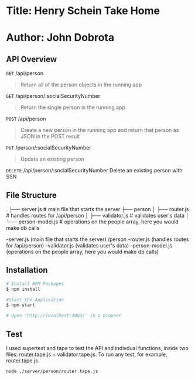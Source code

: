 # Title: Henry Schein Take Home

# Author: John Dobrota

## API Overview

`GET` /api/person

> Return all of the person objects in the running app

`GET` /api/person/:socialSecurityNumber

> Return the single person in the running app

`POST` /api/person

> Create a new person in the running app and return that person as JSON in the POST result

`PUT` /person/:socialSecurityNumber

> Update an existing person

`DELETE` /api/person/:socialSecurityNumber
Delete an existing person with SSN

## File Structure

.
├── server.js # main file that starts the server
├── person
│ ├── router.js # handles routes for /api/person
│ ├── validator.js # validates user's data
│ └── person-model.js # operations on the people array, here you would make db calls

-server.js (main file that starts the server)
/person
-router.js (handles routes for /api/person)
-validator.js (validates user's data)
-person-model.js (operations on the people array, here you would make db calls)

## Installation

```bash
# Install NPM Packages
$ npm install

#Start the Application
$ npm start

# Open 'http://localhost:3003/' in a browser

```

## Test

I used supertest and tape to test the API and indivdual functions, inside two files: router.tape.js + validator.tape.js.
To run any test, for example, router.tape.js

```bash
node ./server/person/router.tape.js
```
